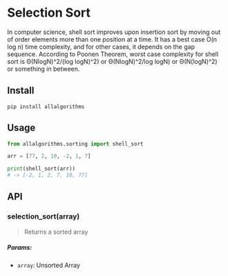 # Selection Sort

In computer science, shell sort improves upon insertion sort by moving out of order elements more than one position at a time. It has a best case O(n log n) time complexity, and for other cases, it depends on the gap sequence. According to Poonen Theorem, worst case complexity for shell sort is Θ(NlogN)^2/(log logN)^2) or Θ(NlogN)^2/log logN) or Θ(N(logN)^2) or something in between.
## Install

```
pip install allalgorithms
```

## Usage

```py
from allalgorithms.sorting import shell_sort

arr = [77, 2, 10, -2, 1, 7]

print(shell_sort(arr))
# -> [-2, 1, 2, 7, 10, 77]
```

## API

### selection_sort(array)

> Returns a sorted array

##### Params:

- `array`: Unsorted Array
